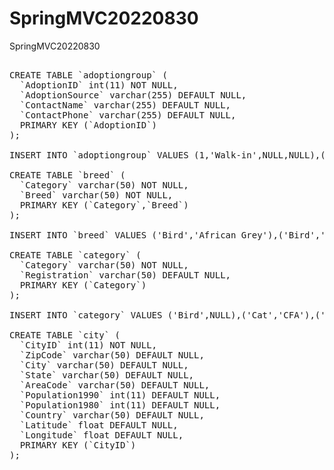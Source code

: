 # SpringMVC20220830
SpringMVC20220830
<pre>

CREATE TABLE `adoptiongroup` (
  `AdoptionID` int(11) NOT NULL,
  `AdoptionSource` varchar(255) DEFAULT NULL,
  `ContactName` varchar(255) DEFAULT NULL,
  `ContactPhone` varchar(255) DEFAULT NULL,
  PRIMARY KEY (`AdoptionID`)
);

INSERT INTO `adoptiongroup` VALUES (1,'Walk-in',NULL,NULL),(2,'Rough Dog Rescue','John Jackson','111-333-4444'),(3,'Animal Friends Forever','Sacha Szerski','111-444-2222'),(4,'Fish Friends Rescue','Frank Fuerza','111-333-5555'),(5,'Save the Animals','Allen Ackerman','111-222-6666'),(6,'Cat Friend Society','Mary Munoz','111-222-3333'),(7,'Pretty Faces','Paul Pension','111-555-2222');

CREATE TABLE `breed` (
  `Category` varchar(50) NOT NULL,
  `Breed` varchar(50) NOT NULL,
  PRIMARY KEY (`Category`,`Breed`)
);

INSERT INTO `breed` VALUES ('Bird','African Grey'),('Bird','Canary'),('Bird','Cockatiel'),('Bird','Lovebird'),('Bird','Other'),('Bird','Parakeet'),('Bird','Parrot'),('Cat','Abyssinian'),('Cat','American Shorthair'),('Cat','American Wirehair'),('Cat','Angora'),('Cat','Bombay'),('Cat','British Blue'),('Cat','Burmese'),('Cat','Canadian Hairless'),('Cat','Chartreux'),('Cat','Havana'),('Cat','Japanese Bobtail'),('Cat','Korat'),('Cat','Longhair'),('Cat','Maine Coon'),('Cat','Manx'),('Cat','Oriental Shorthair'),('Cat','Other'),('Cat','Persian'),('Cat','Russian Blue'),('Cat','Scottish Fold'),('Cat','Siamese'),('Cat','Snow-Shoe'),('Cat','Sphynx'),('Cat','Tonkinese'),('Dog','Afghan'),('Dog','Airedale'),('Dog','Akita'),('Dog','Alaskan Malamute'),('Dog','Australian Shepherd'),('Dog','Bassett Hound'),('Dog','Beagle'),('Dog','Bichon Frise'),('Dog','Bloodhound'),('Dog','Border Collie'),('Dog','Boston Terrier'),('Dog','Boxer'),('Dog','Bulldog'),('Dog','Cairn Terrier'),('Dog','Chihuahua'),('Dog','Chinese Shar Pei'),('Dog','Chow Chow'),('Dog','Cock A Poo'),('Dog','Cocker Spaniel'),('Dog','Collie'),('Dog','Coon Hound'),('Dog','Dachshund'),('Dog','Dalmation'),('Dog','Doberman'),('Dog','English Bulldog'),('Dog','German Shepherd'),('Dog','Golden Retriever'),('Dog','Great Dane'),('Dog','Great Pyrenees'),('Dog','Greyhound'),('Dog','Jack Russell Terrier'),('Dog','Keeshond'),('Dog','Labrador Retriever'),('Dog','Lhasa Apso'),('Dog','Maltese'),('Dog','Maltipoos'),('Dog','Mastiff'),('Dog','Minature Pinschers'),('Dog','Norfolk Terrier'),('Dog','Other'),('Dog','Pekingese'),('Dog','Pit Bull'),('Dog','Pointer'),('Dog','Pomeranian'),('Dog','Poodle'),('Dog','Poodle-Toy'),('Dog','Rottweiler'),('Dog','Schnauzer'),('Dog','Scottish Terrier'),('Dog','Shetland Sheepdog'),('Dog','Shihtzu'),('Dog','Siberian Huskie'),('Dog','St Bernard'),('Dog','Vizsla'),('Dog','Weimaraner'),('Dog','Wire Fox Terrier'),('Dog','Yorkshire Terrier'),('Fish','Angel'),('Fish','Guppy'),('Fish','Other'),('Fish','Shark'),('Fish','Snail'),('Fish','Starfish'),('Fish','Tetra'),('Mammal','Ferret'),('Mammal','Hamster'),('Other','Other'),('Reptile','Boa Constrictor'),('Reptile','Gila Monster'),('Reptile','Other'),('Reptile','Python'),('Spider','Other'),('Spider','Scorpion'),('Spider','Tarantula');

CREATE TABLE `category` (
  `Category` varchar(50) NOT NULL,
  `Registration` varchar(50) DEFAULT NULL,
  PRIMARY KEY (`Category`)
);

INSERT INTO `category` VALUES ('Bird',NULL),('Cat','CFA'),('Dog','AKC'),('Fish',NULL),('Mammal','Misc'),('Other','Unknown'),('Reptile',NULL),('Spider',NULL);

CREATE TABLE `city` (
  `CityID` int(11) NOT NULL,
  `ZipCode` varchar(50) DEFAULT NULL,
  `City` varchar(50) DEFAULT NULL,
  `State` varchar(50) DEFAULT NULL,
  `AreaCode` varchar(50) DEFAULT NULL,
  `Population1990` int(11) DEFAULT NULL,
  `Population1980` int(11) DEFAULT NULL,
  `Country` varchar(50) DEFAULT NULL,
  `Latitude` float DEFAULT NULL,
  `Longitude` float DEFAULT NULL,
  PRIMARY KEY (`CityID`)
);


</pre>
